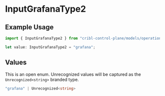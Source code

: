 # InputGrafanaType2

## Example Usage

```typescript
import { InputGrafanaType2 } from "cribl-control-plane/models/operations";

let value: InputGrafanaType2 = "grafana";
```

## Values

This is an open enum. Unrecognized values will be captured as the `Unrecognized<string>` branded type.

```typescript
"grafana" | Unrecognized<string>
```